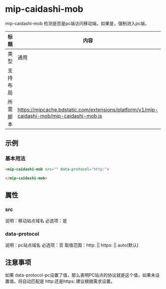 # mip-caidashi-mob

mip-caidashi-mob 检测是否是pc端访问移动端，如果是，强制进入pc端，

标题|内容
----|----
类型|通用
支持布局|
所需脚本|https://mipcache.bdstatic.com/extensions/platform/v1/mip-caidashi-mob/mip-caidashi-mob.js

## 示例

### 基本用法
```html
<mip-caidashi-mob src="" data-protocol="http:">
   
</mip-caidashi-mob>
```

## 属性

### src

说明：移动站点域名
必选项：是

### data-protocol

说明：pc站点域名
必选项：否
取值范围：http: || https: || auto(默认)

## 注意事项
如果 data-protocol-pc设置了值，那么表明PC站点的协议就是这个值，如果未设置值，将自动匹配是 http:还是https: 建议根据需求设置。

